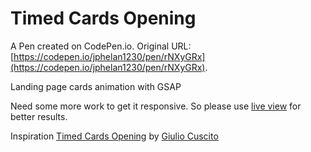 # Timed Cards Opening

A Pen created on CodePen.io. Original URL: [https://codepen.io/jphelan1230/pen/rNXyGRx](https://codepen.io/jphelan1230/pen/rNXyGRx).

Landing page cards animation with GSAP

Need some more work to get it responsive. So please use [live view](https://codepen.io/dilums/live/NWodZMd) for better results.

Inspiration
[Timed Cards Opening](https://dribbble.com/shots/11012652--Timed-Cards-Opening) by [Giulio Cuscito](https://dribbble.com/Giulio_Cuscito)
